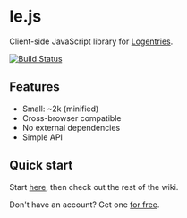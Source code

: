 le.js
=====

Client-side JavaScript library for [Logentries](http://www.logentries.com).

[![Build Status](https://travis-ci.org/logentries/le_js.png?branch=master)](https://travis-ci.org/logentries/le_js)

Features
--------

* Small: ~2k (minified)
* Cross-browser compatible
* No external dependencies
* Simple API

Quick start
-----------

Start [here](https://github.com/logentries/le_js/wiki), then check out the rest of the wiki.

Don't have an account? Get one [for free](https://logentries.com/quick-start/).
